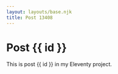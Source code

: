 ```yaml
---
layout: layouts/base.njk
title: Post 13408
---
```


# Post {{ id }}

This is post {{ id }} in my Eleventy project.
